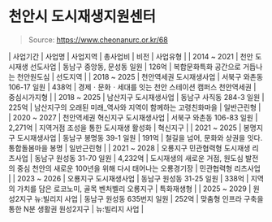 # 천안시 도시재생지원센터

> Source: https://www.cheonanurc.or.kr/68

| 사업기간 | 사업명 | 사업지역 | 총사업비 | 비전 | 사업유형 |
| 2014 ~ 2021 | 천안 도시재생 선도사업 | 동남구 중앙동, 문성동 일원 | 126억 | 복합문화특화 공간으로 거듭나는 천안원도심 | 선도지역 |
| 2018 ~ 2025 | 천안역세권 도시재생사업 | 서북구 와촌동 106-17 일원 | 438억 | 경제ㆍ문화ㆍ세대를 잇는 천안 스테이션 캠퍼스 천안역세권 | 중심시가지형 |
| 2018 ~ 2025 | 남산지구 도시재생사업 | 동남구 사직동 284-3 일원 | 225억 | 남산지구의 오래된 미래_역사와 지역이 함께하는 고령친화마을 | 일반근린형 |
| 2020 ~ 2027 | 천안역세권 혁신지구 도시재생사업 | 서북구 와촌동 106-83 일원 | 2,271억 | 지역거점 조성을 통한 도시재생 활성화 | 혁신지구 |
| 2021 ~ 2025 | 봉명지구 도시재생사업 | 동남구 봉명동 39-1 일원 | 191억 | 철길을 넘어, 문화와 상권을 잇다. 통합돌봄마을 봉명 | 일반근린형 |
| 2021 ~ 2028 | 오룡지구 민관협력형 도시재생 리츠사업 | 동남구 원성동 31-70 일원 | 4,232억 | 도시재생의 새로운 거점, 원도심 발전의 중심 천안의 새로운 100년을 위해 다시 태어나는 오룡경기장 | 민관협력형 리츠사업 |
| 2023 ~ 2026 | 오룡지구 도시재생사업 | 동남구 원성동 31-25 일원 | 338억 | 지역의 가치를 담은 로코노미, 골목 벤처벨리 오룡지구 | 특화재생형 |
| 2025 ~ 2029 | 원성2지구 뉴:빌리지 사업 | 동남구 원성동 635번지 일원 | 252억 | 맞춤형 인프라 구축을 통한 N분 생활권 원성2지구 | 뉴:빌리지 사업 |